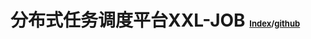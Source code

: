 # 分布式任务调度平台XXL-JOB <font size=2>[Index][xxl-job-index]/[github][]</font>




















[xxl-job-index]:http://www.xuxueli.com/xxl-job/#/
[github]:https://github.com/xuxueli/xxl-job
